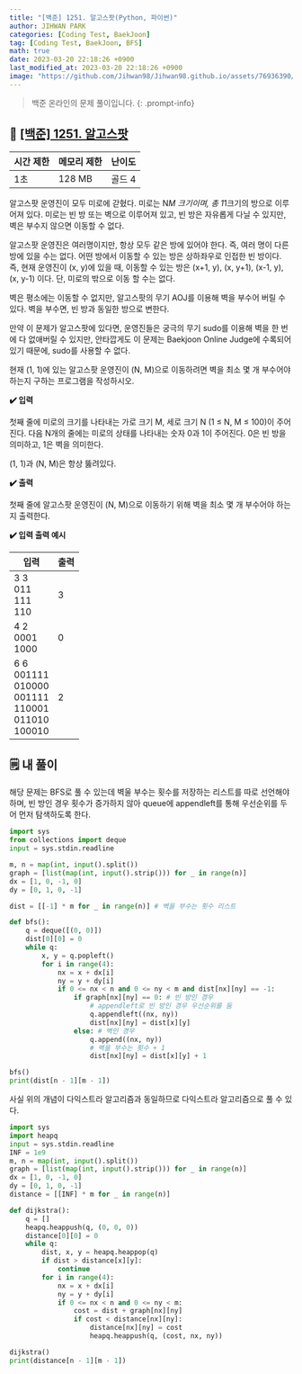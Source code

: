 ```yaml
---
title: "[백준] 1251. 알고스팟(Python, 파이썬)"
author: JIHWAN PARK
categories: [Coding Test, BaekJoon]
tag: [Coding Test, BaekJoon, BFS]
math: true
date: 2023-03-20 22:18:26 +0900
last_modified_at: 2023-03-20 22:18:26 +0900
image: "https://github.com/Jihwan98/Jihwan98.github.io/assets/76936390/d984a11f-0bbf-4c95-82c6-c5509b65365a"
---
```

> 백준 온라인의 문제 풀이입니다.
{: .prompt-info}

## 📖 <a href='https://www.acmicpc.net/problem/1251' target='_blank'>[백준] 1251. 알고스팟</a>

|시간 제한|메모리 제한|난이도|
|---|---|---|
|1초|128 MB|골드 4|

알고스팟 운영진이 모두 미로에 갇혔다. 미로는 N*M 크기이며, 총 1*1크기의 방으로 이루어져 있다. 미로는 빈 방 또는 벽으로 이루어져 있고, 빈 방은 자유롭게 다닐 수 있지만, 벽은 부수지 않으면 이동할 수 없다.

알고스팟 운영진은 여러명이지만, 항상 모두 같은 방에 있어야 한다. 즉, 여러 명이 다른 방에 있을 수는 없다. 어떤 방에서 이동할 수 있는 방은 상하좌우로 인접한 빈 방이다. 즉, 현재 운영진이 (x, y)에 있을 때, 이동할 수 있는 방은 (x+1, y), (x, y+1), (x-1, y), (x, y-1) 이다. 단, 미로의 밖으로 이동 할 수는 없다.

벽은 평소에는 이동할 수 없지만, 알고스팟의 무기 AOJ를 이용해 벽을 부수어 버릴 수 있다. 벽을 부수면, 빈 방과 동일한 방으로 변한다.

만약 이 문제가 알고스팟에 있다면, 운영진들은 궁극의 무기 sudo를 이용해 벽을 한 번에 다 없애버릴 수 있지만, 안타깝게도 이 문제는 Baekjoon Online Judge에 수록되어 있기 때문에, sudo를 사용할 수 없다.

현재 (1, 1)에 있는 알고스팟 운영진이 (N, M)으로 이동하려면 벽을 최소 몇 개 부수어야 하는지 구하는 프로그램을 작성하시오.

**✔️ 입력**

첫째 줄에 미로의 크기를 나타내는 가로 크기 M, 세로 크기 N (1 ≤ N, M ≤ 100)이 주어진다. 다음 N개의 줄에는 미로의 상태를 나타내는 숫자 0과 1이 주어진다. 0은 빈 방을 의미하고, 1은 벽을 의미한다.

(1, 1)과 (N, M)은 항상 뚫려있다.

**✔️ 출력**

첫째 줄에 알고스팟 운영진이 (N, M)으로 이동하기 위해 벽을 최소 몇 개 부수어야 하는지 출력한다.

**✔️ 입력 출력 예시**


|입력|출력|
|---|---|
|3 3<br>011<br>111<br>110|3|
|4 2<br>0001<br>1000|0|
|6 6<br>001111<br>010000<br>001111<br>110001<br>011010<br>100010|2|


## 🗒️ 내 풀이
해당 문제는 BFS로 풀 수 있는데 벽울 부수는 횟수를 저장하는 리스트를 따로 선언해야하며, 빈 방인 경우 횟수가 증가하지 않아 queue에 appendleft를 통해 우선순위를 두어 먼저 탐색하도록 한다.

```python
import sys
from collections import deque
input = sys.stdin.readline

m, n = map(int, input().split())
graph = [list(map(int, input().strip())) for _ in range(n)]
dx = [1, 0, -1, 0]
dy = [0, 1, 0, -1]

dist = [[-1] * m for _ in range(n)] # 벽을 부수는 횟수 리스트

def bfs():
    q = deque([(0, 0)])
    dist[0][0] = 0
    while q:
        x, y = q.popleft()
        for i in range(4):
            nx = x + dx[i]
            ny = y + dy[i]
            if 0 <= nx < n and 0 <= ny < m and dist[nx][ny] == -1:
                if graph[nx][ny] == 0: # 빈 방인 경우
                    # appendleft로 빈 방인 경우 우선순위를 둠
                    q.appendleft((nx, ny))
                    dist[nx][ny] = dist[x][y]
                else: # 벽인 경우
                    q.append((nx, ny))
                    # 벽을 부수는 횟수 + 1
                    dist[nx][ny] = dist[x][y] + 1

bfs()
print(dist[n - 1][m - 1])
```

사실 위의 개념이 다익스트라 알고리즘과 동일하므로 다익스트라 알고리즘으로 풀 수 있다.

```python
import sys
import heapq
input = sys.stdin.readline
INF = 1e9
m, n = map(int, input().split())
graph = [list(map(int, input().strip())) for _ in range(n)]
dx = [1, 0, -1, 0]
dy = [0, 1, 0, -1]
distance = [[INF] * m for _ in range(n)]

def dijkstra():
    q = []
    heapq.heappush(q, (0, 0, 0))
    distance[0][0] = 0
    while q:
        dist, x, y = heapq.heappop(q)
        if dist > distance[x][y]:
            continue
        for i in range(4):
            nx = x + dx[i]
            ny = y + dy[i]
            if 0 <= nx < n and 0 <= ny < m:
                cost = dist + graph[nx][ny]
                if cost < distance[nx][ny]:
                    distance[nx][ny] = cost
                    heapq.heappush(q, (cost, nx, ny))

dijkstra()
print(distance[n - 1][m - 1])
```

